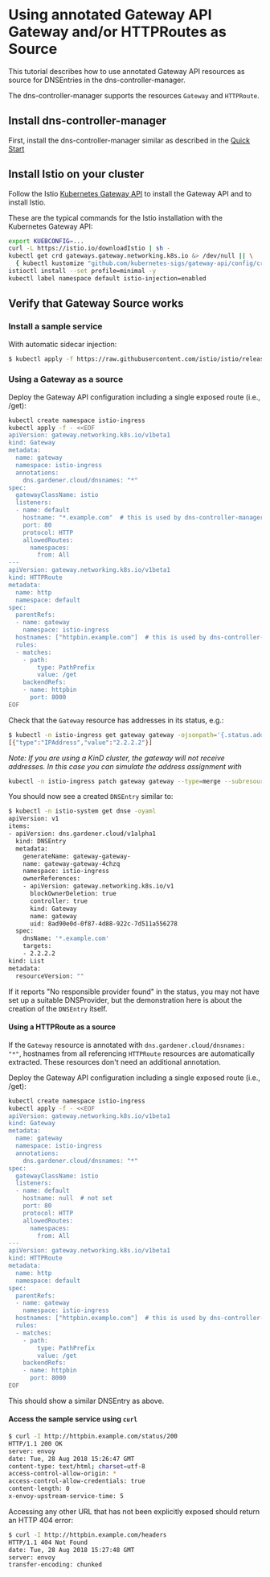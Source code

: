 # Using annotated Gateway API Gateway and/or HTTPRoutes as Source
This tutorial describes how to use annotated Gateway API resources as source for DNSEntries in the dns-controller-manager.

The dns-controller-manager supports the resources `Gateway` and `HTTPRoute`. 

## Install dns-controller-manager
First, install the dns-controller-manager similar as described in the [Quick Start](../../README.md#quick-start)

## Install Istio on your cluster

Follow the Istio [Kubernetes Gateway API](https://istio.io/latest/docs/tasks/traffic-management/ingress/gateway-api/) to 
install the Gateway API and to install Istio.

These are the typical commands for the Istio installation with the Kubernetes Gateway API:

```bash
export KUEBCONFIG=...
curl -L https://istio.io/downloadIstio | sh -
kubectl get crd gateways.gateway.networking.k8s.io &> /dev/null || \
  { kubectl kustomize "github.com/kubernetes-sigs/gateway-api/config/crd?ref=v1.0.0" | kubectl apply -f -; }
istioctl install --set profile=minimal -y
kubectl label namespace default istio-injection=enabled
```

## Verify that Gateway Source works

### Install a sample service
With automatic sidecar injection:
```bash
$ kubectl apply -f https://raw.githubusercontent.com/istio/istio/release-1.20/samples/httpbin/httpbin.yaml
```

### Using a Gateway as a source

Deploy the Gateway API configuration including a single exposed route (i.e., /get):
```bash
kubectl create namespace istio-ingress
kubectl apply -f - <<EOF
apiVersion: gateway.networking.k8s.io/v1beta1
kind: Gateway
metadata:
  name: gateway
  namespace: istio-ingress
  annotations:
    dns.gardener.cloud/dnsnames: "*"
spec:
  gatewayClassName: istio
  listeners:
  - name: default
    hostname: "*.example.com"  # this is used by dns-controller-manager to extract DNS names
    port: 80
    protocol: HTTP
    allowedRoutes:
      namespaces:
        from: All
---
apiVersion: gateway.networking.k8s.io/v1beta1
kind: HTTPRoute
metadata:
  name: http
  namespace: default
spec:
  parentRefs:
  - name: gateway
    namespace: istio-ingress
  hostnames: ["httpbin.example.com"]  # this is used by dns-controller-manager to extract DNS names too
  rules:
  - matches:
    - path:
        type: PathPrefix
        value: /get
    backendRefs:
    - name: httpbin
      port: 8000
EOF
```

Check that the `Gateway` resource has addresses in its status, e.g.:
```bash
$ kubectl -n istio-ingress get gateway gateway -ojsonpath='{.status.addresses}'
[{"type":"IPAddress","value":"2.2.2.2"}]
```

*Note: If you are using a KinD cluster, the gateway will not receive addresses. In this case you can simulate the address assignment with*
```bash
kubectl -n istio-ingress patch gateway gateway --type=merge --subresource status --patch '{"status":{"addresses":[{"value":"2.2.2.2"}]}}'
```

You should now see a created `DNSEntry` similar to:

```bash
$ kubectl -n istio-system get dnse -oyaml
apiVersion: v1
items:
- apiVersion: dns.gardener.cloud/v1alpha1
  kind: DNSEntry
  metadata:
    generateName: gateway-gateway-
    name: gateway-gateway-4chzq
    namespace: istio-ingress
    ownerReferences:
    - apiVersion: gateway.networking.k8s.io/v1
      blockOwnerDeletion: true
      controller: true
      kind: Gateway
      name: gateway
      uid: 8ad90e0d-0f87-4d88-922c-7d511a556278
  spec:
    dnsName: '*.example.com'
    targets:
    - 2.2.2.2
kind: List
metadata:
  resourceVersion: ""
```

If it reports "No responsible provider found" in the status, you may not have set up a suitable DNSProvider, but
the demonstration here is about the creation of the `DNSEntry` itself.

#### Using a HTTPRoute as a source

If the `Gateway` resource is annotated with `dns.gardener.cloud/dnsnames: "*"`, hostnames from all referencing  `HTTPRoute` resources
are automatically extracted. These resources don't need an additional annotation.

Deploy the Gateway API configuration including a single exposed route (i.e., /get):

```bash
kubectl create namespace istio-ingress
kubectl apply -f - <<EOF
apiVersion: gateway.networking.k8s.io/v1beta1
kind: Gateway
metadata:
  name: gateway
  namespace: istio-ingress
  annotations:
    dns.gardener.cloud/dnsnames: "*"
spec:
  gatewayClassName: istio
  listeners:
  - name: default
    hostname: null  # not set 
    port: 80
    protocol: HTTP
    allowedRoutes:
      namespaces:
        from: All
---
apiVersion: gateway.networking.k8s.io/v1beta1
kind: HTTPRoute
metadata:
  name: http
  namespace: default
spec:
  parentRefs:
  - name: gateway
    namespace: istio-ingress
  hostnames: ["httpbin.example.com"]  # this is used by dns-controller-manager to extract DNS names too
  rules:
  - matches:
    - path:
        type: PathPrefix
        value: /get
    backendRefs:
    - name: httpbin
      port: 8000
EOF
```

This should show a similar DNSEntry as above.

#### Access the sample service using `curl`
```bash
$ curl -I http://httpbin.example.com/status/200
HTTP/1.1 200 OK
server: envoy
date: Tue, 28 Aug 2018 15:26:47 GMT
content-type: text/html; charset=utf-8
access-control-allow-origin: *
access-control-allow-credentials: true
content-length: 0
x-envoy-upstream-service-time: 5
```

Accessing any other URL that has not been explicitly exposed should return an HTTP 404 error:
```bash
$ curl -I http://httpbin.example.com/headers
HTTP/1.1 404 Not Found
date: Tue, 28 Aug 2018 15:27:48 GMT
server: envoy
transfer-encoding: chunked
```
